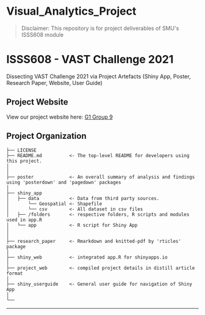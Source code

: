 # Visual_Analytics_Project

> Disclaimer: This repository is for project deliverables of SMU's ISSS608 module

# ISSS608 - VAST Challenge 2021  
Dissecting VAST Challenge 2021 via Project Artefacts (Shiny App, Poster, Research Paper, Website, User Guide)

Project Website
------------
View our project website here: [G1 Group 9](https://visual-shiny-g1-g9.netlify.app/)

Project Organization
------------

    ├── LICENSE
    ├── README.md          <- The top-level README for developers using this project.
    │
    │
    ├── poster             <- An overall summary of analysis and findings using 'posterdown' and 'pagedown' packages
    │
    ├── shiny_app
    │   ├── data           <- Data from third party sources.
    │       └── Geospatial <- Shapefile
    │       └── csv        <- All dataset in csv files
    │   ├── /folders       <- respective folders, R scripts and modules used in app.R
    │   └── app            <- R script for Shiny App
    │
    │
    ├── research_paper     <- Rmarkdown and knitted-pdf by 'rticles' package
    │
    ├── shiny_web          <- integrated app.R for shinyapps.io
    │
    ├── project_web        <- compiled project details in distill article format
    │
    ├── shiny_userguide    <- General user guide for navigation of Shiny App
    │
    └── 


--------
